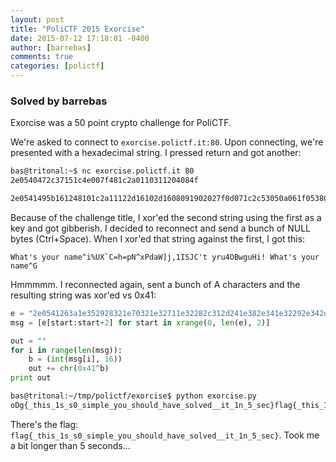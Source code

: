 ```yaml
---
layout: post
title: "PoliCTF 2015 Exorcise"
date: 2015-07-12 17:18:01 -0400
author: [barrebas]
comments: true
categories: [polictf]
---
```


### Solved by barrebas

Exorcise was a 50 point crypto challenge for PoliCTF.

<!--more-->

We're asked to connect to `exorcise.polictf.it:80`. Upon connecting, we're presented with a hexadecimal string. I pressed return and got another:

```bash
bas@tritonal:~$ nc exorcise.polictf.it 80
2e0540472c37151c4e007f481c2a0110311204084f

2e0541495b161248101c2a11122d16102d1608091902027f0d071c2c53050a061f05380d410f0a2a531f1e1907053d3310543e5d1c3a512653020c09461809025b341111475310451b3a014736000c4d0404002c1c4f142d164805001f107f094114103110074c190344283a00063b110c26413a00
```

Because of the challenge title, I xor'ed the second string using the first as a key and got gibberish. I decided to reconnect and send a bunch of NULL bytes (Ctrl+Space). When I xor'ed that string against the first, I got this:

```
What's your name^i%UX`C=h=pN^xPdaW]j,1ISJC't yru4OBwguHi! What's your name^G
```

Hmmmmm. I reconnected again, sent a bunch of A characters and the resulting string was xor'ed vs 0x41:

```python
e = "2e0541263a1e352928321e70321e32711e32282c312d241e382e341e32292e342d251e292037241e322e2d3724251e1e28351e702f1e741e3224223c272d20263a1e352928321e70321e32711e32282c312d241e382e341e32292e342d251e292037241e322e2d3724251e1e28351e702f1e741e3224223c272d2026557f3d0e490a3044533e01557f010c0c14050b38591b1d36004802101f173e0f04561c30064f1c040a063e3d050d7f50022d503b0a450412124c150f1e7f1f0d105d7f7e07371642281a1a0850180d3a0a0a553e010d4f1f19172b480056072a1d0c04560a027f280c1d2d554e3d4c2b1616"
msg = [e[start:start+2] for start in xrange(0, len(e), 2)]

out = ""
for i in range(len(msg)):
    b = (int(msg[i], 16))
    out += chr(0x41^b)
print out
```

```bash
bas@tritonal:~/tmp/polictf/exorcise$ python exorcise.py
oDg{_this_1s_s0_simple_you_should_have_solved__it_1n_5_sec}flag{_this_1s_s0_simple_you_should_have_solved__it_1n_5_sec}flag
```

There's the flag: `flag{_this_1s_s0_simple_you_should_have_solved__it_1n_5_sec}`. Took me a bit longer than 5 seconds...

